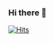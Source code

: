 ### Hi there 👋

<!--
**Hongpangsik/Hongpangsik** is a ✨ _special_ ✨ repository because its `README.md` (this file) appears on your GitHub profile.

Here are some ideas to get you started:

- 🔭 I’m currently working on ...
- 🌱 I’m currently learning ...
- 👯 I’m looking to collaborate on ...
- 🤔 I’m looking for help with ...
- 💬 Ask me about ...
- 📫 How to reach me: ...
- 😄 Pronouns: ...
- ⚡ Fun fact: ...
-->
[![Hits](https://hits.seeyoufarm.com/api/count/incr/badge.svg?url=https%3A%2F%2Fgithub.com%2FHongpangsik&count_bg=%2398F3D1&title_bg=%23555555&icon=godotengine.svg&icon_color=%23E74E8F&title=hits&edge_flat=false)](https://hits.seeyoufarm.com)

